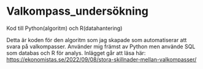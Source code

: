 # Valkompass_undersökning
Kod till Python(algoritm) och R(datahantering)

Detta är koden för den algoritm som jag skapade som automatiserar att svara på valkompasser. Använder mig främst av Python men använde SQL som databas och R för analys. 
Inlägget går att läsa här:
https://ekonomistas.se/2022/09/08/stora-skillnader-mellan-valkompasser/
